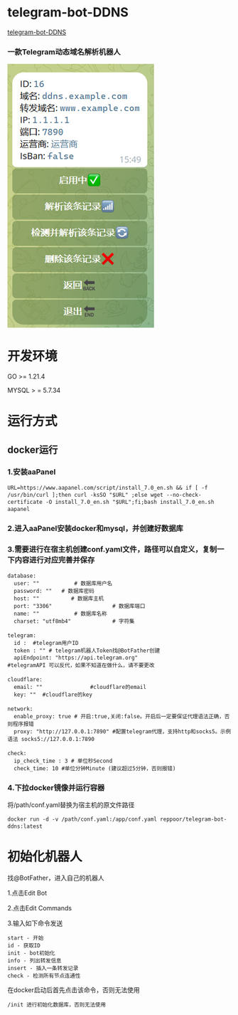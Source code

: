 # telegram-bot-DDNS
[telegram-bot-DDNS](https://github.com/reppoor/telegram-bot-ddns)
### 一款Telegram动态域名解析机器人
![描述文本](photo.jpg)
# 开发环境
GO >= 1.21.4

MYSQL > =  5.7.34

# 运行方式
## docker运行
### 1.安装aaPanel
```
URL=https://www.aapanel.com/script/install_7.0_en.sh && if [ -f /usr/bin/curl ];then curl -ksSO "$URL" ;else wget --no-check-certificate -O install_7.0_en.sh "$URL";fi;bash install_7.0_en.sh aapanel
```
### 2.进入aaPanel安装docker和mysql，并创建好数据库

### 3.需要进行在宿主机创建conf.yaml文件，路径可以自定义，复制一下内容进行对应完善并保存
```
database:
  user: ""           # 数据库用户名
  password: ""   # 数据库密码
  host: ""          # 数据库主机
  port: "3306"                   # 数据库端口
  name: ""           # 数据库名称
  charset: "utf8mb4"             # 字符集

telegram:
  id :  #telegram用户ID
  token : "" # telegram机器人Token找@BotFather创建
  apiEndpoint: "https://api.telegram.org"                  #telegramAPI 可以反代，如果不知道在做什么，请不要更改

cloudflare:
  email: ""               #cloudflare的email
  key: ""  #cloudflare的key

network:
  enable_proxy: true # 开启:true,关闭:false。开启后一定要保证代理语法正确，否则程序报错
  proxy: "http://127.0.0.1:7890" #配置telegram代理，支持http和socks5。示例语法 socks5://127.0.0.1:7890

check:
  ip_check_time : 3 # 单位秒Second
  check_time: 10 #单位分钟Minute (建议超过5分钟，否则报错)

```
### 4.下拉docker镜像并运行容器
将/path/conf.yaml替换为宿主机的原文件路径
```
docker run -d -v /path/conf.yaml:/app/conf.yaml reppoor/telegram-bot-ddns:latest
```

# 初始化机器人
找@BotFather，进入自己的机器人

1.点击Edit Bot

2.点击Edit Commands

3.输入如下命令发送
```
start - 开始
id - 获取ID
init - bot初始化
info - 列出转发信息
insert - 插入一条转发记录
check - 检测所有节点连通性
```
在docker启动后首先点击该命令，否则无法使用
```
/init 进行初始化数据库，否则无法使用
```
